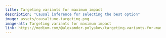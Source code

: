 ```yaml
---
title: Targeting variants for maximum impact
description: "Causal inference for selecting the best option"
image: assets/causaltune-targeting.png
image-alt: Targeting variants for maximum impact
link: https://medium.com/@alexander.polyakov/targeting-variants-for-maximum-impact-bdf26213d7bc
---
```

